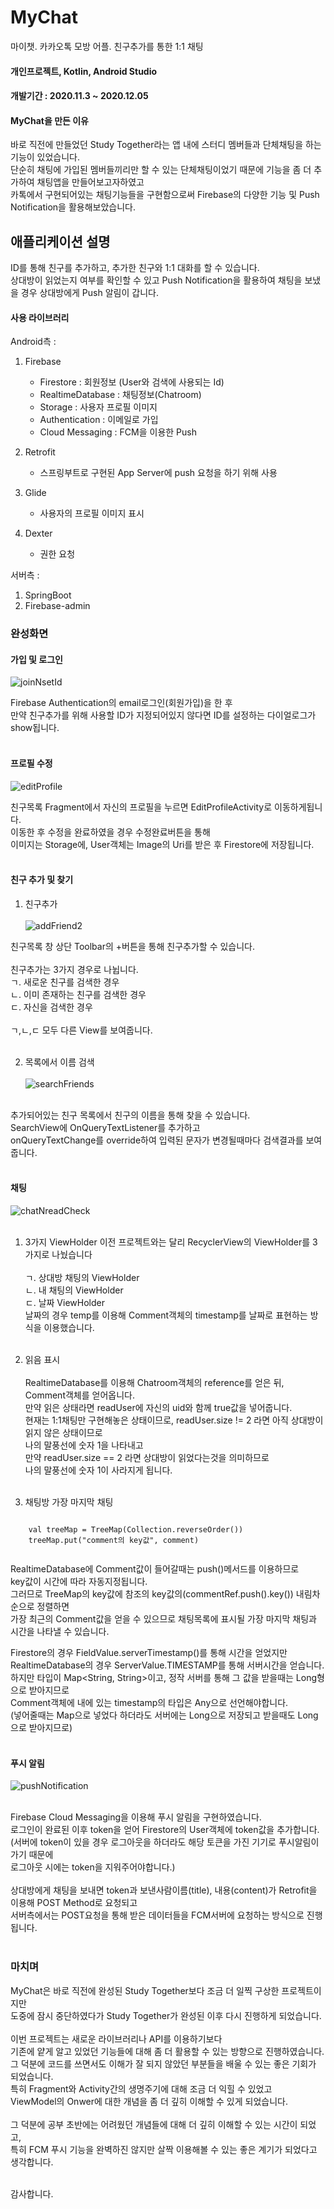 # MyChat
마이챗. 카카오톡 모방 어플. 친구추가를 통한 1:1 채팅

#### 개인프로젝트, Kotlin, Android Studio
#### 개발기간 : 2020.11.3 ~ 2020.12.05

#### MyChat을 만든 이유
바로 직전에 만들었던 Study Together라는 앱 내에 스터디 멤버들과 단체채팅을 하는 기능이 있었습니다.<br>
단순히 채팅에 가입된 멤버들끼리만 할 수 있는 단체채팅이었기 때문에 기능을 좀 더 추가하여 채팅앱을 만들어보고자하였고<br>
카톡에서 구현되어있는 채팅기능들을 구현함으로써 Firebase의 다양한 기능 및 Push Notification을 활용해보았습니다.<br>

## 애플리케이션 설명
ID를 통해 친구를 추가하고, 추가한 친구와 1:1 대화를 할 수 있습니다.<br>
상대방이 읽었는지 여부를 확인할 수 있고 Push Notification을 활용하여 채팅을 보냈을 경우 상대방에게 Push 알림이 갑니다.<br>


#### 사용 라이브러리
Android측 : 
1. Firebase 
    - Firestore : 회원정보 (User와 검색에 사용되는 Id) 
    - RealtimeDatabase : 채팅정보(Chatroom)
    - Storage : 사용자 프로필 이미지
    - Authentication : 이메일로 가입
    - Cloud Messaging : FCM을 이용한 Push

2. Retrofit
    - 스프링부트로 구현된 App Server에 push 요청을 하기 위해 사용
3. Glide
    - 사용자의 프로필 이미지 표시
4. Dexter
    - 권한 요청
    
서버측 :  
1. SpringBoot
2. Firebase-admin

### 완성화면
#### 가입 및 로그인<br>
![joinNsetId](https://user-images.githubusercontent.com/66777885/101208924-3b31cf80-36b6-11eb-8d09-a228d4863cb6.gif)<br>

Firebase Authentication의 email로그인(회원가입)을 한 후<br>
만약 친구추가를 위해 사용할 ID가 지정되어있지 않다면 ID를 설정하는 다이얼로그가 show됩니다.<br><br>

#### 프로필 수정
![editProfile](https://user-images.githubusercontent.com/66777885/101208893-310fd100-36b6-11eb-9b44-418dd998837e.gif)<br>

친구목록 Fragment에서 자신의 프로필을 누르면 EditProfileActivity로 이동하게됩니다.<br>
이동한 후 수정을 완료하였을 경우 수정완료버튼을 통해<br>
이미지는 Storage에, User객체는 Image의 Uri를 받은 후 Firestore에 저장됩니다.<br><br>


#### 친구 추가 및 찾기<br>
1. 친구추가<br><br>
![addFriend2](https://user-images.githubusercontent.com/66777885/101213472-c6629380-36bd-11eb-9c01-61c4cdef1ab9.gif)<br>

친구목록 창 상단 Toolbar의 +버튼을 통해 친구추가할 수 있습니다.<br>
<br>
친구추가는 3가지 경우로 나뉩니다.<br>
ㄱ. 새로운 친구를 검색한 경우<br>
ㄴ. 이미 존재하는 친구를 검색한 경우<br>
ㄷ. 자신을 검색한 경우<br>
<br>
 ㄱ,ㄴ,ㄷ 모두 다른 View를 보여줍니다.<br><br>

2. 목록에서 이름 검색<br><br>
![searchFriends](https://user-images.githubusercontent.com/66777885/101213632-00cc3080-36be-11eb-9dd9-2864dea4036f.gif)<br><br>

추가되어있는 친구 목록에서 친구의 이름을 통해 찾을 수 있습니다.<br>
SearchView에 OnQueryTextListener를 추가하고<br>
onQueryTextChange를 override하여 입력된 문자가 변경될때마다 검색결과를 보여줍니다.<br><br>

#### 채팅
![chatNreadCheck](https://user-images.githubusercontent.com/66777885/101208859-248b7880-36b6-11eb-83ff-1dca91277dc7.gif) <br><br>

1. 3가지 ViewHolder
이전 프로젝트와는 달리 RecyclerView의 ViewHolder를 3가지로 나눴습니다<br><br>
ㄱ. 상대방 채팅의 ViewHolder<br>
ㄴ. 내 채팅의 ViewHolder<br>
ㄷ. 날짜 ViewHolder<br>
날짜의 경우 temp를 이용해 Comment객체의 timestamp를 날짜로 표현하는 방식을 이용했습니다.<br><br>

2. 읽음 표시<br><br>
RealtimeDatabase를 이용해 Chatroom객체의 reference를 얻은 뒤, Comment객체를 얻어옵니다.<br>
만약 읽은 상태라면 readUser에 자신의 uid와 함께 true값을 넣어줍니다.<br>
현재는 1:1채팅만 구현해놓은 상태이므로, readUser.size != 2 라면 아직 상대방이 읽지 않은 상태이므로<br>
나의 말풍선에 숫자 1을 나타내고<br>
만약 readUser.size == 2 라면 상대방이 읽었다는것을 의미하므로<br>
나의 말풍선에 숫자 1이 사라지게 됩니다.<br><br>

3. 채팅방 가장 마지막 채팅<br>
<pre><code>    
    val treeMap = TreeMap<String, Comment>(Collection.reverseOrder())
    treeMap.put("comment의 key값", comment)
    
</code></pre>
RealtimeDatabase에 Comment값이 들어갈때는 push()메서드를 이용하므로<br>
key값이 시간에 따라 자동지정됩니다.<br>
그러므로 TreeMap의 key값에 참조의 key값의(commentRef.push().key()) 내림차순으로 정렬하면<br>
가장 최근의 Comment값을 얻을 수 있으므로 채팅목록에 표시될 가장 마지막 채팅과 시간을 나타낼 수 있습니다.<br>

Firestore의 경우 FieldValue.serverTimestamp()를 통해 시간을 얻었지만<br>
RealtimeDatabase의 경우 ServerValue.TIMESTAMP를 통해 서버시간을 얻습니다.<br>
하지만 타입이 Map<String, String>이고, 정작 서버를 통해 그 값을 받을때는 Long형으로 받아지므로<br>
Comment객체에 내에 있는 timestamp의 타입은 Any으로 선언해야합니다.<br>
(넣어줄때는 Map으로 넣었다 하더라도 서버에는 Long으로 저장되고 받을때도 Long으로 받아지므로)<br><br>


#### 푸시 알림<br>
![pushNotification](https://user-images.githubusercontent.com/66777885/101213594-f14ce780-36bd-11eb-993d-9cf513dc1538.gif)<br><br>

Firebase Cloud Messaging을 이용해 푸시 알림을 구현하였습니다.<br>
로그인이 완료된 이후 token을 얻어 Firestore의 User객체에 token값을 추가합니다.<br>
(서버에 token이 있을 경우 로그아웃을 하더라도 해당 토큰을 가진 기기로 푸시알림이 가기 때문에<br>
로그아웃 시에는 token을 지워주어야합니다.) <br><br>
상대방에게 채팅을 보내면 token과 보낸사람이름(title), 내용(content)가 Retrofit을 이용해 POST Method로 요청되고<br>
서버측에서는 POST요청을 통해 받은 데이터들을 FCM서버에 요청하는 방식으로 진행됩니다.<br><br>

### 마치며
MyChat은 바로 직전에 완성된 Study Together보다 조금 더 일찍 구상한 프로젝트이지만<br>
도중에 잠시 중단하였다가 Study Together가 완성된 이후 다시 진행하게 되었습니다.<br><br>
이번 프로젝트는 새로운 라이브러리나 API를 이용하기보다<br>
기존에 얕게 알고 있었던 기능들에 대해 좀 더 활용할 수 있는 방향으로 진행하였습니다.<br>
그 덕분에 코드를 쓰면서도 이해가 잘 되지 않았던 부분들을 배울 수 있는 좋은 기회가 되었습니다.<br>
특히 Fragment와 Activity간의 생명주기에 대해 조금 더 익힐 수 있었고<br>
ViewModel의 Onwer에 대한 개념을 좀 더 깊히 이해할 수 있게 되었습니다.<br><br>
그 덕분에 공부 초반에는 어려웠던 개념들에 대해 더 깊히 이해할 수 있는 시간이 되었고,<br>
특히 FCM 푸시 기능을 완벽하진 않지만 살짝 이용해볼 수 있는 좋은 계기가 되었다고 생각합니다.<br><br>

감사합니다.
